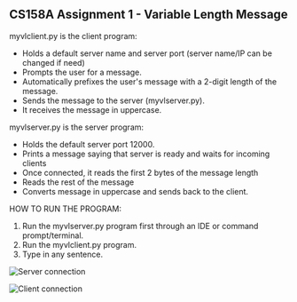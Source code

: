 CS158A Assignment 1 - Variable Length Message
----------------------------------------------

myvlclient.py is the client program:
- Holds a default server name and server port (server name/IP can be changed if need)
- Prompts the user for a message.
- Automatically prefixes the user's message with a 2-digit length of the message.
- Sends the message to the server (myvlserver.py).
- It receives the message in uppercase.

myvlserver.py is the server program:
- Holds the default server port 12000.
- Prints a message saying that server is ready and waits for incoming clients
- Once connected, it reads the first 2 bytes of the message length
- Reads the rest of the message
- Converts message in uppercase and sends back to the client.

HOW TO RUN THE PROGRAM:
1. Run the myvlserver.py program first through an IDE or command prompt/terminal.
2. Run the myvlclient.py program.
3. Type in any sentence.

![Server connection](https://github.com/user-attachments/assets/5077306e-a9a2-45a0-a21a-059307d661b4)

![Client connection](https://github.com/user-attachments/assets/e7490c4b-f4d2-42e8-a39f-e174db3881f5)
